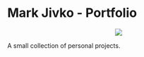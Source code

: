 # Mark Jivko - Portfolio

<p align="center">
    <a href="https://markjivko.com">
        <img src="https://repository-images.githubusercontent.com/288971211/db788a4e-a2be-4af5-9356-15c044376a87"/>
    </a>
</p>

A small collection of personal projects.
